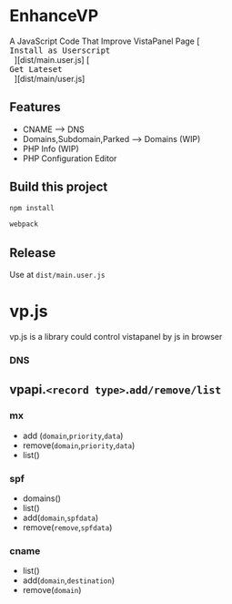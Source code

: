 # EnhanceVP
A JavaScript Code That Improve VistaPanel Page
[<kbd> <br> Install as Userscript <br> </kbd>][dist/main.user.js]
[<kbd> <br> Get Lateset <br> </kbd>][dist/main/user.js]
## Features
- CNAME --> DNS
- Domains,Subdomain,Parked --> Domains (WIP)
- PHP Info (WIP)
- PHP Configuration Editor


## Build this project
```sh
npm install
```
```sh
webpack
```
## Release
Use at `dist/main.user.js`
# vp.js
vp.js is a library could control vistapanel by js in browser

### DNS
## vpapi.`<record type>`.`add/remove/list`
### mx
- add (`domain`,`priority`,`data`)
- remove(`domain`,`priority`,`data`)
- list()
### spf
- domains()
- list()
- add(`domain`,`spfdata`)
- remove(`remove`,`spfdata`)
### cname
- list()
- add(`domain`,`destination`)
- remove(`domain`)
